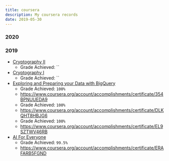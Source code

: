 ```yaml
---
title: coursera
description: My coursera records
date: 2019-05-30
---
```


### 2020

### 2019

* [Cryptography II](https://www.coursera.org/learn/crypto2)
  - Grade Achieved: ``
* [Cryptography I](https://www.coursera.org/learn/crypto)
  - Grade Achieved: ``
* [Exploring and Preparing your Data with BigQuery](https://www.coursera.org/learn/gcp-exploring-preparing-data-bigquery)
  - Grade Achieved: `100%`
  - https://www.coursera.org/account/accomplishments/certificate/354BPNUUEDA9
  - Grade Achieved: `100%`
  - https://www.coursera.org/account/accomplishments/certificate/DLKQHT8HBJG6
  - Grade Achieved: `100%`
  - https://www.coursera.org/account/accomplishments/certificate/EL9SZTWV46RB
* [AI For Everyone](https://www.coursera.org/learn/ai-for-everyone)
  - Grade Achieved: `99.5%`
  - https://www.coursera.org/account/accomplishments/certificate/ERAFARB5FGND
